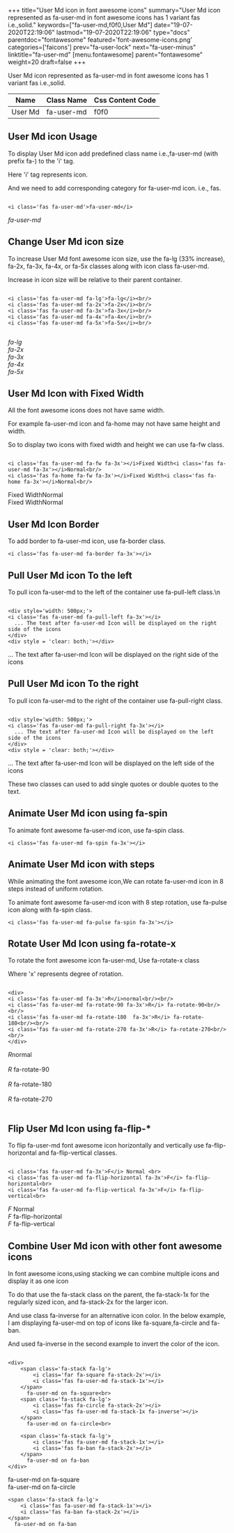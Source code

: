+++
title="User Md icon in font awesome icons"
summary="User Md icon represented as fa-user-md in font awesome icons has 1 variant fas i.e.,solid."
keywords=["fa-user-md,f0f0,User Md"]
date="19-07-2020T22:19:06"
lastmod="19-07-2020T22:19:06"
type="docs"
parentdoc="fontawesome"
featured='font-awesome-icons.png'
categories=['faicons']
prev="fa-user-lock"
next="fa-user-minus"
linktitle="fa-user-md"
[menu.fontawesome]
parent="fontawesome"
weight=20
draft=false
+++


User Md icon represented as fa-user-md in font awesome icons has 1 variant fas i.e.,solid.

<div class='table-responsive'><table class='table'><thead><tr><th>Name</th><th>Class Name</th><th>Css Content Code</th></tr></thead><tbody><tr><td>User Md</td><td>fa-user-md</td><td>f0f0</td></tr></tbody></table></div>



## User Md icon Usage

To display User Md icon add predefined class name i.e.,fa-user-md (with prefix fa-) to the 'i' tag.

Here 'i' tag represents icon.

And we need to add corresponding category for fa-user-md icon. i.e., fas.


```

<i class='fas fa-user-md'>fa-user-md</i>
```

<i class='fas fa-user-md'>fa-user-md</i>




## Change User Md icon size
To increase User Md font awesome icon size, use the fa-lg (33% increase), fa-2x, fa-3x, fa-4x, or fa-5x classes along with icon class fa-user-md.

Increase in icon size will be relative to their parent container. 

```

<i class='fas fa-user-md fa-lg'>fa-lg</i><br/>
<i class='fas fa-user-md fa-2x'>fa-2x</i><br/>
<i class='fas fa-user-md fa-3x'>fa-3x</i><br/>
<i class='fas fa-user-md fa-4x'>fa-4x</i><br/>
<i class='fas fa-user-md fa-5x'>fa-5x</i><br/>
            
```

<i class='fas fa-user-md fa-lg'>fa-lg</i><br/>
<i class='fas fa-user-md fa-2x'>fa-2x</i><br/>
<i class='fas fa-user-md fa-3x'>fa-3x</i><br/>
<i class='fas fa-user-md fa-4x'>fa-4x</i><br/>
<i class='fas fa-user-md fa-5x'>fa-5x</i><br/>
            



## User Md Icon with Fixed Width 

All the font awesome icons does not have same width.

For example fa-user-md icon and fa-home may not have same height and width.

So to display two icons with fixed width and height we can use fa-fw class.


```

<i class='fas fa-user-md fa-fw fa-3x'></i>Fixed Width<i class='fas fa-user-md fa-3x'></i>Normal<br/>
<i class='fas fa-home fa-fw fa-3x'></i>Fixed Width<i class='fas fa-home fa-3x'></i>Normal<br/>
```

<i class='fas fa-user-md fa-fw fa-3x'></i>Fixed Width<i class='fas fa-user-md fa-3x'></i>Normal<br/>
<i class='fas fa-home fa-fw fa-3x'></i>Fixed Width<i class='fas fa-home fa-3x'></i>Normal<br/>



## User Md Icon Border 

To add border to fa-user-md icon, use fa-border class.


```
<i class='fas fa-user-md fa-border fa-3x'></i>

```
<i class='fas fa-user-md fa-border fa-3x'></i>





## Pull User Md icon To the left

To pull icon fa-user-md to the left of the container use fa-pull-left class.\n

```

<div style='width: 500px;'>
<i class='fas fa-user-md fa-pull-left fa-3x'></i>
  ... The text after fa-user-md Icon will be displayed on the right side of the icons
</div>
<div style = 'clear: both;'></div>
```

<div style='width: 500px;'>
<i class='fas fa-user-md fa-pull-left fa-3x'></i>
  ... The text after fa-user-md Icon will be displayed on the right side of the icons
</div>
<div style = 'clear: both;'></div>




## Pull User Md icon To the right
To pull icon fa-user-md to the right of the container use fa-pull-right class.

```

<div style='width: 500px;'>
<i class='fas fa-user-md fa-pull-right fa-3x'></i>
  ... The text after fa-user-md Icon will be displayed on the left side of the icons
</div>
<div style = 'clear: both;'></div>
```

<div style='width: 500px;'>
<i class='fas fa-user-md fa-pull-right fa-3x'></i>
  ... The text after fa-user-md Icon will be displayed on the left side of the icons
</div>
<div style = 'clear: both;'></div>

These two classes can used to add single quotes or double quotes to the text.


## Animate User Md icon using fa-spin
To animate font awesome fa-user-md icon, use fa-spin class.

```
<i class='fas fa-user-md fa-spin fa-3x'></i>
```
<i class='fas fa-user-md fa-spin fa-3x'></i>




## Animate User Md icon with steps
While animating the font awesome icon,We can rotate fa-user-md icon in 8 steps instead of uniform rotation.

To animate font awesome fa-user-md icon with 8 step rotation, use fa-pulse icon along with fa-spin class.


```
<i class='fas fa-user-md fa-pulse fa-spin fa-3x'></i>

```
<i class='fas fa-user-md fa-pulse fa-spin fa-3x'></i>





## Rotate User Md Icon using fa-rotate-x
To rotate the font awesome icon fa-user-md, Use fa-rotate-x class

Where 'x' represents degree of rotation.


```

<div>
<i class='fas fa-user-md fa-3x'>R</i>normal<br/><br/>
<i class='fas fa-user-md fa-rotate-90 fa-3x'>R</i> fa-rotate-90<br/><br/> 
<i class='fas fa-user-md fa-rotate-180  fa-3x'>R</i> fa-rotate-180<br/><br/> 
<i class='fas fa-user-md fa-rotate-270 fa-3x'>R</i> fa-rotate-270<br/><br/>
</div>
```

<div>
<i class='fas fa-user-md fa-3x'>R</i>normal<br/><br/>
<i class='fas fa-user-md fa-rotate-90 fa-3x'>R</i> fa-rotate-90<br/><br/> 
<i class='fas fa-user-md fa-rotate-180  fa-3x'>R</i> fa-rotate-180<br/><br/> 
<i class='fas fa-user-md fa-rotate-270 fa-3x'>R</i> fa-rotate-270<br/><br/>
</div>




## Flip User Md Icon using fa-flip-*
To flip fa-user-md font awesome icon horizontally and vertically use fa-flip-horizontal and fa-flip-vertical classes. 

```

<i class='fas fa-user-md fa-3x'>F</i> Normal <br>
<i class='fas fa-user-md fa-flip-horizontal fa-3x'>F</i> fa-flip-horizontal<br>
<i class='fas fa-user-md fa-flip-vertical fa-3x'>F</i> fa-flip-vertical<br>
```

<i class='fas fa-user-md fa-3x'>F</i> Normal <br>
<i class='fas fa-user-md fa-flip-horizontal fa-3x'>F</i> fa-flip-horizontal<br>
<i class='fas fa-user-md fa-flip-vertical fa-3x'>F</i> fa-flip-vertical<br>




## Combine User Md icon with other font awesome icons
In font awesome icons,using stacking we can combine multiple icons and display it as one icon 

To do that use the fa-stack class on the parent, the fa-stack-1x for the regularly sized icon, and fa-stack-2x for the larger icon.

And use class fa-inverse for an alternative icon color. 
In the below example, I am displaying fa-user-md on top of icons like fa-square,fa-circle and fa-ban.

And used fa-inverse in the second example to invert the color of the icon.

```

<div>
    <span class='fa-stack fa-lg'>
        <i class='far fa-square fa-stack-2x'></i>
        <i class='fas fa-user-md fa-stack-1x'></i>
    </span>
      fa-user-md on fa-square<br>
    <span class='fa-stack fa-lg'>
        <i class='fas fa-circle fa-stack-2x'></i>
        <i class='fas fa-user-md fa-stack-1x fa-inverse'></i>
    </span>
      fa-user-md on fa-circle<br>

    <span class='fa-stack fa-lg'>
        <i class='fas fa-user-md fa-stack-1x'></i>
        <i class='fas fa-ban fa-stack-2x'></i>
    </span>
      fa-user-md on fa-ban
</div>
```

<div>
    <span class='fa-stack fa-lg'>
        <i class='far fa-square fa-stack-2x'></i>
        <i class='fas fa-user-md fa-stack-1x'></i>
    </span>
      fa-user-md on fa-square<br>
    <span class='fa-stack fa-lg'>
        <i class='fas fa-circle fa-stack-2x'></i>
        <i class='fas fa-user-md fa-stack-1x fa-inverse'></i>
    </span>
      fa-user-md on fa-circle<br>

    <span class='fa-stack fa-lg'>
        <i class='fas fa-user-md fa-stack-1x'></i>
        <i class='fas fa-ban fa-stack-2x'></i>
    </span>
      fa-user-md on fa-ban
</div>






